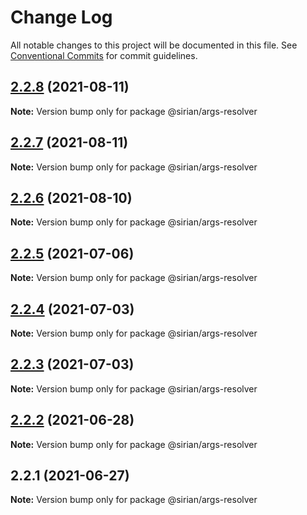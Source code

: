 # Change Log

All notable changes to this project will be documented in this file.
See [Conventional Commits](https://conventionalcommits.org) for commit guidelines.

## [2.2.8](https://github.com/sirian/js/compare/@sirian/args-resolver@2.2.7...@sirian/args-resolver@2.2.8) (2021-08-11)

**Note:** Version bump only for package @sirian/args-resolver





## [2.2.7](https://github.com/sirian/js/compare/@sirian/args-resolver@2.2.6...@sirian/args-resolver@2.2.7) (2021-08-11)

**Note:** Version bump only for package @sirian/args-resolver





## [2.2.6](https://github.com/sirian/js/compare/@sirian/args-resolver@2.2.5...@sirian/args-resolver@2.2.6) (2021-08-10)

**Note:** Version bump only for package @sirian/args-resolver





## [2.2.5](https://github.com/sirian/js/compare/@sirian/args-resolver@2.2.4...@sirian/args-resolver@2.2.5) (2021-07-06)

**Note:** Version bump only for package @sirian/args-resolver





## [2.2.4](https://github.com/sirian/js/compare/@sirian/args-resolver@2.2.3...@sirian/args-resolver@2.2.4) (2021-07-03)

**Note:** Version bump only for package @sirian/args-resolver





## [2.2.3](https://github.com/sirian/js/compare/@sirian/args-resolver@2.2.2...@sirian/args-resolver@2.2.3) (2021-07-03)

**Note:** Version bump only for package @sirian/args-resolver





## [2.2.2](https://github.com/sirian/js/compare/@sirian/args-resolver@2.2.1...@sirian/args-resolver@2.2.2) (2021-06-28)

**Note:** Version bump only for package @sirian/args-resolver





## 2.2.1 (2021-06-27)

**Note:** Version bump only for package @sirian/args-resolver
